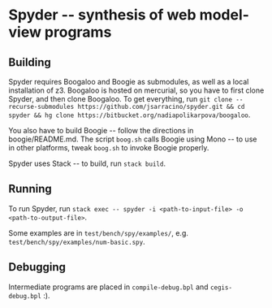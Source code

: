 # Spyder -- synthesis of web model-view programs

## Building
Spyder requires Boogaloo and Boogie as submodules, as well as a local installation of z3. Boogaloo is hosted on mercurial, so you have to first clone
Spyder, and then clone Boogaloo. To get everything, run
`git clone --recurse-submodules https://github.com/jsarracino/spyder.git && cd spyder && hg clone https://bitbucket.org/nadiapolikarpova/boogaloo`.

You also have to build Boogie -- follow the directions in boogie/README.md. The script `boog.sh` calls Boogie using Mono -- to use in other platforms, tweak `boog.sh` to invoke Boogie properly.

Spyder uses Stack -- to build, run
`stack build`.
## Running
To run Spyder, run
`stack exec -- spyder -i <path-to-input-file> -o <path-to-output-file>`.

Some examples are in `test/bench/spy/examples/`, e.g. `test/bench/spy/examples/num-basic.spy`.

## Debugging
Intermediate programs are placed in `compile-debug.bpl` and `cegis-debug.bpl` :).